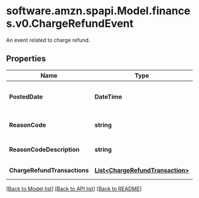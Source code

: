 # software.amzn.spapi.Model.finances.v0.ChargeRefundEvent
An event related to charge refund.

## Properties

Name | Type | Description | Notes
------------ | ------------- | ------------- | -------------
**PostedDate** | **DateTime** | Fields with a schema type of date are in ISO 8601 date time format (for example GroupBeginDate). | [optional] 
**ReasonCode** | **string** | The reason given for a charge refund.  Example: &#x60;SubscriptionFeeCorrection&#x60; | [optional] 
**ReasonCodeDescription** | **string** | A description of the Reason Code.   Example: &#x60;SubscriptionFeeCorrection&#x60; | [optional] 
**ChargeRefundTransactions** | [**List&lt;ChargeRefundTransaction&gt;**](ChargeRefundTransaction.md) | A list of &#x60;ChargeRefund&#x60; transactions | [optional] 

[[Back to Model list]](../README.md#documentation-for-models) [[Back to API list]](../README.md#documentation-for-api-endpoints) [[Back to README]](../README.md)

